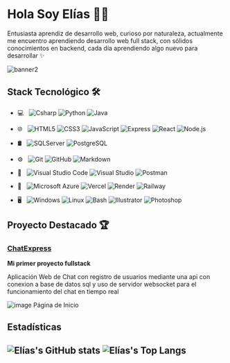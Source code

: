 # Hola Soy Elías 🧑‍💻
Entusiasta aprendiz de desarrollo web, curioso por naturaleza, actualmente me encuentro aprendiendo desarrollo web full stack, con sólidos conocimientos en backend, cada día aprendiendo algo nuevo para desarrollar ✨


![banner2](https://github.com/eliascando/eliascando/assets/75767835/efdff96c-7725-4d28-a5da-234f971830a2)


## Stack Tecnológico&nbsp;🛠

- 💻 &nbsp;
  ![Csharp](https://img.shields.io/badge/-CSharp-333333?style=flat&logo=csharp&logoColor=563D7C)
  ![Python](https://img.shields.io/badge/-Python-333333?style=flat&logo=python&logoColor=3776AB)
  ![Java](https://img.shields.io/badge/-Java-333333?style=flat&logo=openjdk&logoColor=FFFFFF)
  
- 🌐 &nbsp;
  ![HTML5](https://img.shields.io/badge/-HTML5-333333?style=flat&logo=HTML5)
  ![CSS3](https://img.shields.io/badge/-CSS3-333333?style=flat&logo=CSS3&logoColor=1572B6)
  ![JavaScript](https://img.shields.io/badge/-JavaScript-333333?style=flat&logo=javascript)
  ![Express](https://img.shields.io/badge/-Express-333333?style=flat&logo=express)
  ![React](https://img.shields.io/badge/-React-333333?style=flat&logo=react)
  ![Node.js](https://img.shields.io/badge/-Node.js-333333?style=flat&logo=node.js)
  
- 🛢 &nbsp;
  ![SQLServer](https://img.shields.io/badge/-SQLServer-333333?style=flat&logo=MicrosoftSQLServer)
  ![PostgreSQL](https://img.shields.io/badge/-PostgreSQL-333333?style=flat&logo=PostgreSQL)
  
- ⚙️ &nbsp;
  ![Git](https://img.shields.io/badge/-Git-333333?style=flat&logo=git)
  ![GitHub](https://img.shields.io/badge/-GitHub-333333?style=flat&logo=github)
  ![Markdown](https://img.shields.io/badge/-Markdown-333333?style=flat&logo=markdown)
  
- 🔧 &nbsp;
  ![Visual Studio Code](https://img.shields.io/badge/-Visual%20Studio%20Code-333333?style=flat&logo=visual-studio-code&logoColor=007ACC)
  ![Visual Studio](https://img.shields.io/badge/-Visual%20Studio-333333?style=flat&logo=visual-studio&logoColor=5C2D91)
  ![Postman](https://img.shields.io/badge/-Postman-333333?style=flat&logo=postman&logoColor=FF6C37)
- 🚀 &nbsp;
  ![Microsoft Azure](https://img.shields.io/badge/-Microsoft%20Azure-333333?style=flat&logo=microsoft-azure&logoColor=0078D4)
  ![Vercel](https://img.shields.io/badge/-Vercel-333333?style=flat&logo=vercel&logoColor=00000)
  ![Render](https://img.shields.io/badge/-Render-333333?style=flat&logo=render&logoColor=46E3B7)
  ![Railway](https://img.shields.io/badge/-Railway-333333?style=flat&logo=railway&logoColor=0B0D0E)

- 🖥 &nbsp;
  ![Windows](https://img.shields.io/badge/-Windows-333333?style=flat&logo=windows11&logoColor=0078D4)
  ![Linux](https://img.shields.io/badge/-Linux-333333?style=flat&logo=linux&logoColor=FCC624)
  ![Bash](https://img.shields.io/badge/-Bash-333333?style=flat&logo=gnubash&logoColor=4EAA25)
  ![Illustrator](https://img.shields.io/badge/-Illustrator-333333?style=flat&logo=adobe-illustrator)
  ![Photoshop](https://img.shields.io/badge/-Photoshop-333333?style=flat&logo=adobe-photoshop)

                                                                                                                              
##  Proyecto Destacado 🏆
                                                                                                                                     
### [ChatExpress](https://github.com/eliascando/ChatExpress)
                                                                                                                                     
**Mi primer proyecto fullstack**
                                                                                                                                     
Aplicación Web de Chat con registro de usuarios mediante una api con conexion a base de datos sql y uso de servidor websocket para el funcionamiento del chat en tiempo real
                                                                                                                                     
![image](https://github.com/eliascando/eliascando/assets/75767835/f4aa7e42-4bae-47fa-ba09-647fb00c4eb6)
Página de Inicio

## Estadísticas
                                                                                                                                     
![Elías's GitHub stats](https://github-readme-stats.vercel.app/api?username=eliascando&count_private=true&show_icons=true&theme=dark)
![Elías's Top Langs](https://github-readme-stats.vercel.app/api/top-langs/?username=eliascando&theme=buefy&layout=compact)
---

<!--
  ![Python](https://img.shields.io/badge/-Python-333333?style=flat&logo=python)
**eliascando/eliascando** is a ✨ _special_ ✨ repository because its `README.md` (this file) appears on your GitHub profile.

Here are some ideas to get you started:

- 🔭 I’m currently working on ...
- 🌱 I’m currently learning ...
- 👯 I’m looking to collaborate on ...
- 🤔 I’m looking for help with ...
- 💬 Ask me about ...
- 📫 How to reach me: ...
- 😄 Pronouns: ...
- ⚡ Fun fact: ...
-->
